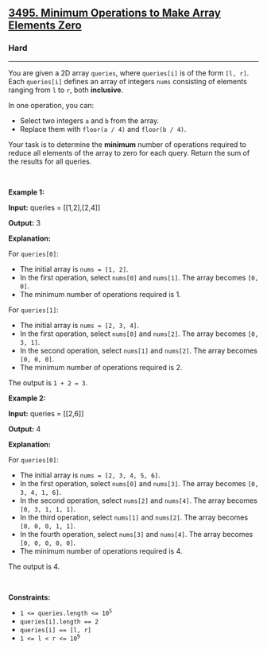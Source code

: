 <h2><a href="https://leetcode.com/problems/minimum-operations-to-make-array-elements-zero">3495. Minimum Operations to Make Array Elements Zero</a></h2><h3>Hard</h3><hr><p>You are given a 2D array <code>queries</code>, where <code>queries[i]</code> is of the form <code>[l, r]</code>. Each <code>queries[i]</code> defines an array of integers <code>nums</code> consisting of elements ranging from <code>l</code> to <code>r</code>, both <strong>inclusive</strong>.</p>

<p>In one operation, you can:</p>

<ul>
	<li>Select two integers <code>a</code> and <code>b</code> from the array.</li>
	<li>Replace them with <code>floor(a / 4)</code> and <code>floor(b / 4)</code>.</li>
</ul>

<p>Your task is to determine the <strong>minimum</strong> number of operations required to reduce all elements of the array to zero for each query. Return the sum of the results for all queries.</p>

<p>&nbsp;</p>
<p><strong class="example">Example 1:</strong></p>

<div class="example-block">
<p><strong>Input:</strong> <span class="example-io">queries = [[1,2],[2,4]]</span></p>

<p><strong>Output:</strong> <span class="example-io">3</span></p>

<p><strong>Explanation:</strong></p>

<p>For <code>queries[0]</code>:</p>

<ul>
	<li>The initial array is <code>nums = [1, 2]</code>.</li>
	<li>In the first operation, select <code>nums[0]</code> and <code>nums[1]</code>. The array becomes <code>[0, 0]</code>.</li>
	<li>The minimum number of operations required is 1.</li>
</ul>

<p>For <code>queries[1]</code>:</p>

<ul>
	<li>The initial array is <code>nums = [2, 3, 4]</code>.</li>
	<li>In the first operation, select <code>nums[0]</code> and <code>nums[2]</code>. The array becomes <code>[0, 3, 1]</code>.</li>
	<li>In the second operation, select <code>nums[1]</code> and <code>nums[2]</code>. The array becomes <code>[0, 0, 0]</code>.</li>
	<li>The minimum number of operations required is 2.</li>
</ul>

<p>The output is <code>1 + 2 = 3</code>.</p>
</div>

<p><strong class="example">Example 2:</strong></p>

<div class="example-block">
<p><strong>Input:</strong> <span class="example-io">queries = [[2,6]]</span></p>

<p><strong>Output:</strong> <span class="example-io">4</span></p>

<p><strong>Explanation:</strong></p>

<p>For <code>queries[0]</code>:</p>

<ul>
	<li>The initial array is <code>nums = [2, 3, 4, 5, 6]</code>.</li>
	<li>In the first operation, select <code>nums[0]</code> and <code>nums[3]</code>. The array becomes <code>[0, 3, 4, 1, 6]</code>.</li>
	<li>In the second operation, select <code>nums[2]</code> and <code>nums[4]</code>. The array becomes <code>[0, 3, 1, 1, 1]</code>.</li>
	<li>In the third operation, select <code>nums[1]</code> and <code>nums[2]</code>. The array becomes <code>[0, 0, 0, 1, 1]</code>.</li>
	<li>In the fourth operation, select <code>nums[3]</code> and <code>nums[4]</code>. The array becomes <code>[0, 0, 0, 0, 0]</code>.</li>
	<li>The minimum number of operations required is 4.</li>
</ul>

<p>The output is 4.</p>
</div>

<p>&nbsp;</p>
<p><strong>Constraints:</strong></p>

<ul>
	<li><code>1 &lt;= queries.length &lt;= 10<sup>5</sup></code></li>
	<li><code>queries[i].length == 2</code></li>
	<li><code>queries[i] == [l, r]</code></li>
	<li><code>1 &lt;= l &lt; r &lt;= 10<sup>9</sup></code></li>
</ul>
